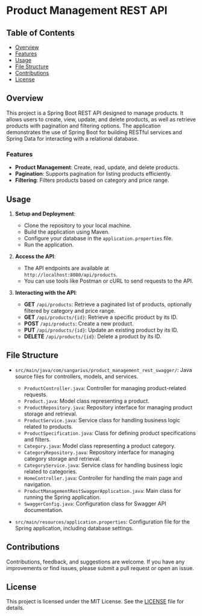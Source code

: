 # Product Management REST API

## Table of Contents

- [Overview](#overview)
- [Features](#features)
- [Usage](#usage)
- [File Structure](#file-structure)
- [Contributions](#contributions)
- [License](#license)

## Overview
This project is a Spring Boot REST API designed to manage products. It allows users to create, view, update, and delete products, as well as retrieve products with pagination and filtering options. The application demonstrates the use of Spring Boot for building RESTful services and Spring Data for interacting with a relational database.

### Features
- **Product Management**: Create, read, update, and delete products.
- **Pagination**: Supports pagination for listing products efficiently.
- **Filtering**: Filters products based on category and price range.

## Usage
1. **Setup and Deployment**:
    - Clone the repository to your local machine.
    - Build the application using Maven.
    - Configure your database in the `application.properties` file.
    - Run the application.

2. **Access the API**:
    - The API endpoints are available at `http://localhost:8080/api/products`.
    - You can use tools like Postman or cURL to send requests to the API.

3. **Interacting with the API**:
    - **GET** `/api/products`: Retrieve a paginated list of products, optionally filtered by category and price range.
    - **GET** `/api/products/{id}`: Retrieve a specific product by its ID.
    - **POST** `/api/products`: Create a new product.
    - **PUT** `/api/products/{id}`: Update an existing product by its ID.
    - **DELETE** `/api/products/{id}`: Delete a product by its ID.

## File Structure
- `src/main/java/com/sangarius/product_management_rest_swagger/`: Java source files for controllers, models, and services.
    - `ProductController.java`: Controller for managing product-related requests.
    - `Product.java`: Model class representing a product.
    - `ProductRepository.java`: Repository interface for managing product storage and retrieval.
    - `ProductService.java`: Service class for handling business logic related to products.
    - `ProductSpecification.java`: Class for defining product specifications and filters.
    - `Category.java`: Model class representing a product category.
    - `CategoryRepository.java`: Repository interface for managing category storage and retrieval.
    - `CategoryService.java`: Service class for handling business logic related to categories.
    - `HomeController.java`: Controller for handling the main page and navigation.
    - `ProductManagementRestSwaggerApplication.java`: Main class for running the Spring application.
    - `SwaggerConfig.java`: Configuration class for Swagger API documentation.

- `src/main/resources/application.properties`: Configuration file for the Spring application, including database settings.

## Contributions
Contributions, feedback, and suggestions are welcome. If you have any improvements or find issues, please submit a pull request or open an issue.

## License
This project is licensed under the MIT License. See the [LICENSE](LICENSE) file for details.
